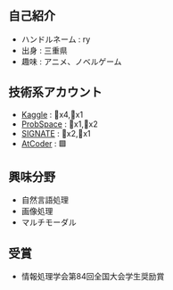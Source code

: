 ## 自己紹介
* ハンドルネーム : ry
* 出身 : 三重県
* 趣味 : アニメ、ノベルゲーム
## 技術系アカウント
* [Kaggle](https://www.kaggle.com/ryoya0902/competitions) : 🥈x4,🥉x1
* [ProbSpace](https://comp.probspace.com/users/ryoya/0) : 🥇x1,🥈x2
* [SIGNATE](https://signate.jp/users/57842) : 🥈x2,🥉x1
* [AtCoder](https://atcoder.jp/users/ryoya0902) : 🟩
## 興味分野    
* 自然言語処理
* 画像処理
* マルチモーダル
## 受賞    
* 情報処理学会第84回全国大会学生奨励賞

